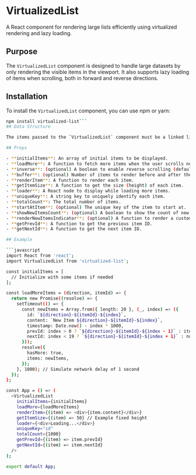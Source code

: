 # VirtualizedList

A React component for rendering large lists efficiently using virtualized rendering and lazy loading.

## Purpose

The `VirtualizedList` component is designed to handle large datasets by only rendering the visible items in the viewport. It also supports lazy loading of items when scrolling, both in forward and reverse directions.

## Installation

To install the `VirtualizedList` component, you can use npm or yarn:

```bash
npm install virtualized-list```
## Data Structure

The items passed to the `VirtualizedList` component must be a linked list where each item points to the next and previous item. Additionally, if `showNewItemsCount` is `true`, each item must have a `timestamp` property.

## Props

- **initialItems**: An array of initial items to be displayed.
- **loadMore**: A function to fetch more items when the user scrolls near the end of the list.
- **inverse**: (optional) A boolean to enable reverse scrolling (default: `false`).
- **buffer**: (optional) Number of items to render before and after the visible range (default: `0`).
- **renderItem**: A function to render each item.
- **getItemSize**: A function to get the size (height) of each item.
- **loader**: A React node to display while loading more items.
- **uniqueKey**: A string key to uniquely identify each item.
- **totalCount**: The total number of items.
- **startAtItem**: (optional) The unique key of the item to start at.
- **showNewItemsCount**: (optional) A boolean to show the count of new items (default: `true`).
- **renderNewItemsIndicator**: (optional) A function to render a custom new items indicator.
- **getPrevId**: A function to get the previous item ID.
- **getNextId**: A function to get the next item ID.

## Example

```javascript
import React from 'react';
import VirtualizedList from 'virtualized-list';

const initialItems = [
  // Initialize with some items if needed
];

const loadMoreItems = (direction, itemId) => {
  return new Promise((resolve) => {
    setTimeout(() => {
      const newItems = Array.from({ length: 20 }, (_, index) => ({
        id: `${direction}-${itemId}-${index}`,
        content: `New Item ${direction}-${itemId}-${index}`,
        timestamp: Date.now() - index * 1000,
        prevId: index > 0 ? `${direction}-${itemId}-${index - 1}` : itemId,
        nextId: index < 19 ? `${direction}-${itemId}-${index + 1}` : null,
      }));
      resolve({
        hasMore: true,
        items: newItems,
      });
    }, 1000); // Simulate network delay of 1 second
  });
};

const App = () => (
  <VirtualizedList
    initialItems={initialItems}
    loadMore={loadMoreItems}
    renderItem={(item) => <div>{item.content}</div>}
    getItemSize={(item) => 50} // Example fixed height
    loader={<div>Loading...</div>}
    uniqueKey="id"
    totalCount={1000}
    getPrevId={(item) => item.prevId}
    getNextId={(item) => item.nextId}
  />
);

export default App;
